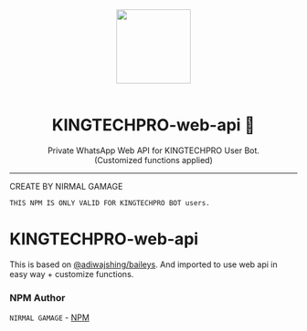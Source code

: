 <div align="center">
<img src="https://i.ibb.co/8X9hwvq/api.png" width="130">
</br></br>
  <h1>KINGTECHPRO-web-api 📲</h1>
</div>
<p align="center">
    Private WhatsApp Web API for KINGTECHPRO User Bot. 
    </br>(Customized functions applied)
</p>

----

CREATE BY NIRMAL GAMAGE

```
THIS NPM IS ONLY VALID FOR KINGTECHPRO BOT users.
```

# KINGTECHPRO-web-api
This is based on [@adiwajshing/baileys](https://www.npmjs.com/package/@adiwajshing/baileys). And imported to use web api in easy way + customize functions.

### NPM Author
`NIRMAL GAMAGE` - [NPM](https://www.npmjs.com/~kingtechpro)

